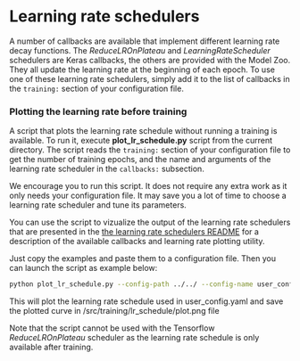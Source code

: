 # <a xid="">Learning rate schedulers</a>

A number of callbacks are available that implement different learning rate decay functions. The *ReduceLROnPlateau* and *LearningRateScheduler* schedulers are Keras callbacks, the others are provided with the Model Zoo. They all update the learning rate at the beginning of each epoch.
To use one of these learning rate schedulers, simply add it to the list of callbacks in the `training:` section of your configuration file. 

### <summary><a><b>Plotting the learning rate before training</b></a></summary>

A script that plots the learning rate schedule without running a training is available. To run it,  execute **plot_lr_schedule.py** script from the current directory. The script reads the `training:` section of your configuration file to get the number of training epochs, and the name and arguments of the learning rate scheduler in the `callbacks:` subsection. 

We encourage you to run this script. It does not require any extra work as it only needs your configuration file. It may save you a lot of time to choose a learning rate scheduler and tune its parameters.

You can use the script to vizualize the output of the learning rate schedulers that are presented in the [the learning rate schedulers README](../../common/training/lr_schedulers_README.md) for a description of the available callbacks and learning rate plotting utility.

Just copy the examples and paste them to a configuration file. Then you can launch the script as example below:

```bash
python plot_lr_schedule.py --config-path ../../ --config-name user_config.yaml --fname plot.png
```

This will plot the learning rate schedule used in user_config.yaml and save the plotted curve in /src/training/lr_schedule/plot.png file

Note that the script cannot be used with the Tensorflow *ReduceLROnPlateau* scheduler as the learning rate schedule is only available after training.
